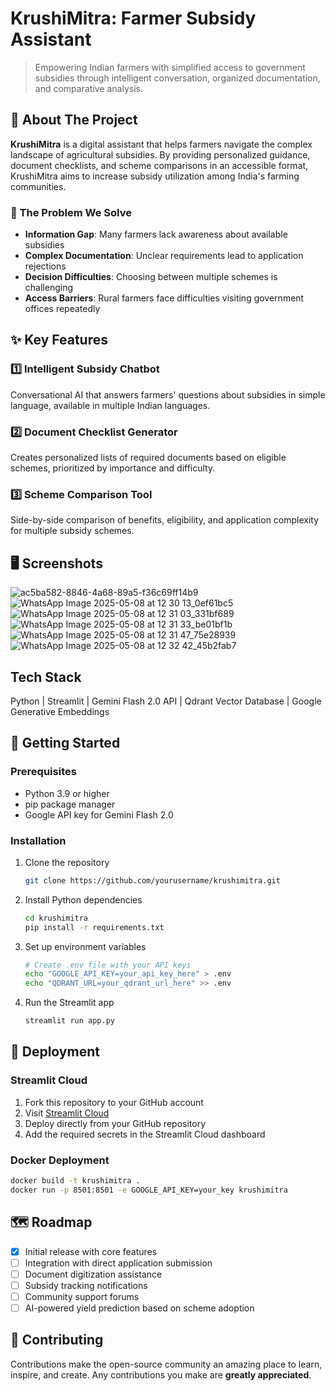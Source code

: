 # KrushiMitra: Farmer Subsidy Assistant


> Empowering Indian farmers with simplified access to government subsidies through intelligent conversation, organized documentation, and comparative analysis.

## 🌾 About The Project

**KrushiMitra** is a digital assistant that helps farmers navigate the complex landscape of agricultural subsidies. By providing personalized guidance, document checklists, and scheme comparisons in an accessible format, KrushiMitra aims to increase subsidy utilization among India's farming communities.

### 🎯 The Problem We Solve

- **Information Gap**: Many farmers lack awareness about available subsidies
- **Complex Documentation**: Unclear requirements lead to application rejections
- **Decision Difficulties**: Choosing between multiple schemes is challenging
- **Access Barriers**: Rural farmers face difficulties visiting government offices repeatedly

## ✨ Key Features

### 1️⃣ Intelligent Subsidy Chatbot
Conversational AI that answers farmers' questions about subsidies in simple language, available in multiple Indian languages.

### 2️⃣ Document Checklist Generator
Creates personalized lists of required documents based on eligible schemes, prioritized by importance and difficulty.

### 3️⃣ Scheme Comparison Tool
Side-by-side comparison of benefits, eligibility, and application complexity for multiple subsidy schemes.

## 🖥️ Screenshots

![ac5ba582-8846-4a68-89a5-f36c69ff14b9](https://github.com/user-attachments/assets/6032c96b-ae72-491c-94a8-550ed3bc303e)
![WhatsApp Image 2025-05-08 at 12 30 13_0ef61bc5](https://github.com/user-attachments/assets/97eaed8a-08d2-4fc2-b19c-47e37fa83677)
![WhatsApp Image 2025-05-08 at 12 31 03_331bf689](https://github.com/user-attachments/assets/fd39f1de-b3b8-4ed4-9b2e-f6cfea9f3f04)
![WhatsApp Image 2025-05-08 at 12 31 33_be01bf1b](https://github.com/user-attachments/assets/9a407fc9-7115-47c2-8a58-f71b104c0456)
![WhatsApp Image 2025-05-08 at 12 31 47_75e28939](https://github.com/user-attachments/assets/4962a8b2-89d8-4795-8fe1-b0d775310237)
![WhatsApp Image 2025-05-08 at 12 32 42_45b2fab7](https://github.com/user-attachments/assets/40801be3-fc65-4f94-bc9f-e0f2b1fb62a5)



## Tech Stack

Python | Streamlit | Gemini Flash 2.0 API | Qdrant Vector Database | Google Generative Embeddings



## 🔧 Getting Started

### Prerequisites

- Python 3.9 or higher
- pip package manager
- Google API key for Gemini Flash 2.0

### Installation

1. Clone the repository
   ```sh
   git clone https://github.com/yourusername/krushimitra.git
   ```

2. Install Python dependencies
   ```sh
   cd krushimitra
   pip install -r requirements.txt
   ```

3. Set up environment variables
   ```sh
   # Create .env file with your API keys
   echo "GOOGLE_API_KEY=your_api_key_here" > .env
   echo "QDRANT_URL=your_qdrant_url_here" >> .env
   ```

4. Run the Streamlit app
   ```sh
   streamlit run app.py
   ```

## 📱 Deployment

### Streamlit Cloud
1. Fork this repository to your GitHub account
2. Visit [Streamlit Cloud](https://streamlit.io/cloud)
3. Deploy directly from your GitHub repository
4. Add the required secrets in the Streamlit Cloud dashboard

### Docker Deployment
```sh
docker build -t krushimitra .
docker run -p 8501:8501 -e GOOGLE_API_KEY=your_key krushimitra
```

## 🗺️ Roadmap

- [x] Initial release with core features
- [ ] Integration with direct application submission
- [ ] Document digitization assistance
- [ ] Subsidy tracking notifications
- [ ] Community support forums
- [ ] AI-powered yield prediction based on scheme adoption

## 🤝 Contributing

Contributions make the open-source community an amazing place to learn, inspire, and create. Any contributions you make are **greatly appreciated**.
